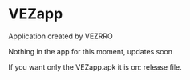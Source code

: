 # VEZapp

 Application created by VEZRRO
 
 Nothing in the app for this moment, updates soon

 If you want only the VEZapp.apk it is on: release file.
